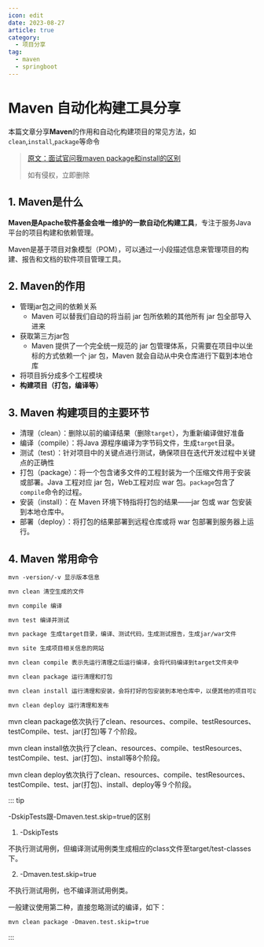 ```yaml
---
icon: edit
date: 2023-08-27
article: true
category:
  - 项目分享
tag:
  - maven
  - springboot
---
```


# Maven 自动化构建工具分享



本篇文章分享**Maven**的作用和自动化构建项目的常见方法，如`clean`,`install`,`package`等命令

<!-- more -->


> [原文：面试官问我maven package和install的区别](https://segmentfault.com/a/1190000021609439) 
>
> 如有侵权，立即删除

## 1. Maven是什么
**Maven是Apache软件基金会唯一维护的一款自动化构建工具**，专注于服务Java平台的项目构建和依赖管理。

Maven是基于项目对象模型（POM），可以通过一小段描述信息来管理项目的构建、报告和文档的软件项目管理工具。

## 2. Maven的作用
- 管理jar包之间的依赖关系
    - Maven 可以替我们自动的将当前 jar 包所依赖的其他所有 jar 包全部导入进来
- 获取第三方jar包
    - Maven 提供了一个完全统一规范的 jar 包管理体系，只需要在项目中以坐标的方式依赖一个 jar 包，Maven 就会自动从中央仓库进行下载到本地仓库
- 将项目拆分成多个工程模块
- **构建项目（打包，编译等）**

## 3. Maven 构建项目的主要环节

- 清理（clean）：删除以前的编译结果（删除`target`），为重新编译做好准备
- 编译（compile）：将Java 源程序编译为字节码文件，生成`target`目录。
- 测试（test）：针对项目中的关键点进行测试，确保项目在迭代开发过程中关键点的正确性
- 打包（package）：将一个包含诸多文件的工程封装为一个压缩文件用于安装或部署。Java 工程对应 jar 包，Web工程对应 war 包。`package`包含了`compile`命令的过程。
- 安装（install）：在 Maven 环境下特指将打包的结果——jar 包或 war 包安装到本地仓库中。
- 部署（deploy）：将打包的结果部署到远程仓库或将 war 包部署到服务器上运行。

## 4. Maven 常用命令

``` xml
mvn -version/-v 显示版本信息

mvn clean 清空生成的文件

mvn compile 编译

mvn test 编译并测试

mvn package 生成target目录，编译、测试代码，生成测试报告，生成jar/war文件

mvn site 生成项目相关信息的网站

mvn clean compile 表示先运行清理之后运行编译，会将代码编译到target文件夹中

mvn clean package 运行清理和打包

mvn clean install 运行清理和安装，会将打好的包安装到本地仓库中，以便其他的项目可以调用

mvn clean deploy 运行清理和发布
```

mvn clean package依次执行了clean、resources、compile、testResources、testCompile、test、jar(打包)等７个阶段。

mvn clean install依次执行了clean、resources、compile、testResources、testCompile、test、jar(打包)、install等8个阶段。

mvn clean deploy依次执行了clean、resources、compile、testResources、testCompile、test、jar(打包)、install、deploy等９个阶段。

::: tip

-DskipTests跟-Dmaven.test.skip=true的区别
1) -DskipTests

不执行测试用例，但编译测试用例类生成相应的class文件至target/test-classes下。

2) -Dmaven.test.skip=true

不执行测试用例，也不编译测试用例类。

一般建议使用第二种，直接忽略测试的编译，如下：
```xml
mvn clean package -Dmaven.test.skip=true
```

:::
